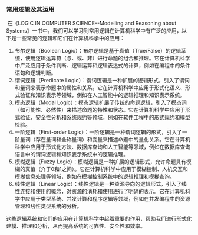 ### 常用逻辑及其运用

​		在《LOGIC IN COMPUTER SCIENCE--Modelling and Reasoning about Systems》一书中，我们可以学习到常用逻辑在计算机科学中有广泛的应用，以下是一些常见的逻辑和它们在计算机科学中的应用：

1. 布尔逻辑（Boolean Logic）：布尔逻辑是基于真值（True/False）的逻辑系统，使用逻辑运算符（与、或、非）进行命题的组合和推理。它在计算机科学中广泛应用于条件判断、逻辑运算和逻辑表达式的计算，例如在编程中的条件语句和逻辑判断。
2. 谓词逻辑（Predicate Logic）：谓词逻辑是一种扩展的逻辑形式，引入了谓词和量词来表示命题中的属性和关系。它在计算机科学中应用于形式化语义、形式验证和知识表示等领域，例如在人工智能中的逻辑推理和知识表示系统。
3. 模态逻辑（Modal Logic）：模态逻辑扩展了传统的命题逻辑，引入了模态词（如可能性、必然性）来描述命题的特性和状态。它在计算机科学中应用于形式验证、安全性分析和系统规约等领域，例如在软件工程中的形式规约和模型检验。
4. 一阶逻辑（First-order Logic）：一阶逻辑是一种谓词逻辑的形式，引入了一阶量词（存在量词和全称量词）和变量来描述命题中的量化关系。它在计算机科学中应用于形式化方法、数据库查询和人工智能等领域，例如在数据库查询语言中的谓词逻辑和知识表示系统中的逻辑推理。
5. 模糊逻辑（Fuzzy Logic）：模糊逻辑是一种扩展的逻辑形式，允许命题具有模糊的真值（介于0和1之间）。它在计算机科学中应用于模糊控制、人机交互和模糊信息处理等领域，例如在模糊控制系统中的逻辑推理和模糊查询。
6. 线性逻辑（Linear Logic）：线性逻辑是一种资源导向的逻辑形式，引入了线性连接和使用的概念，对资源的消耗和使用进行了明确的表示。它在计算机科学中应用于类型系统、并发计算和程序逻辑等领域，例如在并发编程中的资源管理和线性类型系统的分析。

这些逻辑系统和它们的应用在计算机科学中起着重要的作用，帮助我们进行形式化建模、推理和分析，从而提高系统的可靠性、安全性和效率。